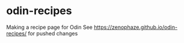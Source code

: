 # odin-recipes
Making a recipe page for Odin
See https://zenophaze.github.io/odin-recipes/ for pushed changes
